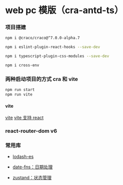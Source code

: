 # web pc 模版（cra-antd-ts）

### 项目搭建

```bash
npm i @craco/craco@^7.0.0-alpha.7

npm i eslint-plugin-react-hooks --save-dev

npm i typescript-plugin-css-modules --save-dev

npm i cross-env

```

### 两种启动项目的方式 cra 和 vite

```bash
npm run start
npm run vite
```

#### vite

[vite](https://cn.vitejs.dev/)
[vite 支持 react](https://www.npmjs.com/package/@vitejs/plugin-react)

### react-router-dom v6

### 常用库

- [lodash-es](https://www.npmjs.com/package/lodash-es)

- [date-fns：日期处理](https://www.npmjs.com/package/date-fns)

- [zustand：状态管理](https://github.com/pmndrs/zustand)
